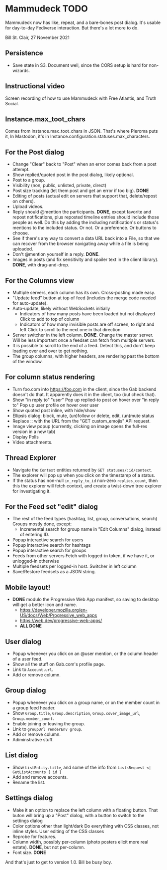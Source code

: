 # Mammudeck TODO

Mammudeck now has like, repeat, and a bare-bones post dialog. It's usable for day-to-day Fediverse interaction. But there's a lot more to do.

Bill St. Clair, 27 November 2021

## Persistence

* Save state in S3.
  Document well, since the CORS setup is hard for non-wizards.

## Instructional video

Screen recording of how to use Mammudeck with Free Atlantis, and Truth Social.

## Instance.max_toot_chars 

Comes from instance.max_toot_chars in JSON. That's where Pleroma puts it, In Mastodon, it's in Instance.configuration.statuses.max_characters.

## For the Post dialog

* Change "Clear" back to "Post" when an error comes back from a post attempt.
* Show replied/quoted post in the post dialog, likely optional.
* Post to a group.
* Visibility (non, public, unlisted, private, direct)
* Post size tracking (let them post and get an error if too big).
  **DONE**
* Editing of posts
  (actual edit on servers that support that, delete/repost on others).
* Upload videos.
* Reply should @mention the participants.
  **DONE**, except favorite and repost notifications, plus
  reposted timeline entries should include those people as well.
  Do this by adding the including notification's or status's 
  mentions to the included status.
  Or not. Or a preference. Or buttons to choose.
* See if there's any way to convert a data URL back into a File,
  so that we can recover from the browser navigating away while a
  file is being uploaded.
* Don't @mention yourself in a reply.
  **DONE**.
* Images in posts (and fix sensitivity and spoiler text in the client library).
  **DONE**, with drag-and-drop.

## For the Columns view

* Multiple servers, each column has its own.
  Cross-posting made easy.
* "Update feed" button at top of feed (includes the merge code needed
  for auto-update).
* Auto-update, likely without WebSockets initially
  * Indicators of how many posts have been loaded but not displayed
    Click to add to top of column
  * Indicators of how many invisible posts are off screen, to right and left
    Click to scroll to the next one in that direction
* Server switcher in the left column.
  **DONE**.
  Change the master server.
  Will be less important once a feedset can fetch from multiple servers.
* It is possible to scroll to the end of a feed.
  Detect this, and don't keep loading over and over to get nothing.
* The group columns, with higher headers, are rendering past the bottom
  of the window.

## For column status rendering

* Turn foo.com into https://foo.com in the client, since the Gab backend
  doesn't do that. It apparently does it in the client, too (but check that).
* Show "in reply to" "user"
  Pop up replied-to post on hover over "in reply to"
  Pop up user profile on hover over user
* Show quoted post inline, with hide/show
* Ellipsis dialog: block, mute, (un)follow or delete, edit, (un)mute status
* Replace :<emoji>: with the URL from the "GET custom_emojis" API request.
* Image view popup (currently, clicking on image opens the full-res version in a new tab)
* Display Polls
* Video attachments.

## Thread Explorer

* Navigate the `Context` entities returned by `GET statuses/:id/context`.
* The explorer will pop up when you click on the timestamp of a status.
* If the status has non-null `in_reply_to_id` non-zero
  `replies_count`, then this the explorer will fetch context,
  and create a twist-down tree explorer for investigating it.
  
## For the Feed set "edit" dialog

* The rest of the feed types (hashtag, list, group, conversations, search)
  Groups mostly done, except:
  * Incremental search for group name in "Edit Columns" dialog,
    instead of entering ID.
* Popup interactive search for users
* Popup interactive search for hashtags
* Popup interactive search for groups
* Feeds from other servers
  Fetch with logged-in token, if we have it, or unlogged-in otherwise
* Multiple feedsets per logged-in host.
  Switcher in left column
* Save/Restore feedsets as a JSON string.

## Mobile layout!

* **DONE** modulo the Progressive Web App manifest, so saving to desktop will
  get a better icon and name.
  * https://developer.mozilla.org/en-US/docs/Web/Progressive_web_apps
  * https://web.dev/progressive-web-apps/
  * **ALL DONE**

## User dialog

* Popup whenever you click on an @user mention, or the column header of a user feed.
* Show all the stuff on Gab.com's profile page.
* Link to `Account.url`.
* Add or remove column.

## Group dialog

* Popup whenever you click on a group name, or on the member count in a
  group feed header.
* Show `Group.title`, `Group.description`, `Group.cover_image_url`, `Group.member_count`.
* Enable joining or leaving the group.
* Link to `groupUrl renderEnv group`.
* Add or remove column.
* Adiminstrative stuff.

## List dialog

* Show `ListEntity.title`, and some of the info from `ListsRequest <| GetListAccounts { id }`
* Add and remove accounts.
* Rename the list.

## Settings dialog

* Make it an option to replace the left column with a floating button.
  That buton will bring up a "Post" dialog, with a button to switch to
  the settings dialog
* Color options other than light/dark
  Do everything with CSS classes, not inline styles.
  User editing of the CSS classes
* Reprobe for features.
* Column width, possibly per-column (photo posters elicit more real estate).
  **DONE**, but not per-column.
* Font size.
  **DONE**

And that's just to get to version 1.0. Bill be busy boy.
